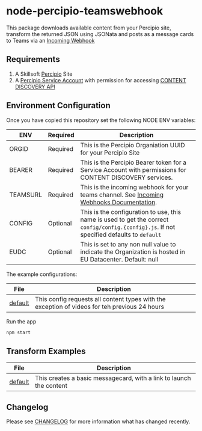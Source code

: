 # node-percipio-teamswebhook

This package downloads available content from your Percipio site, transform the returned JSON using JSONata and posts as a message cards to Teams via
an [Incoming Webhook](https://docs.microsoft.com/en-us/microsoftteams/platform/webhooks-and-connectors/how-to/add-incoming-webhook#add-an-incoming-webhook-to-a-teams-channel)

## Requirements

1. A Skillsoft [Percipio](https://www.skillsoft.com/platform-solution/percipio/) Site
1. A [Percipio Service Account](https://documentation.skillsoft.com/en_us/pes/3_services/service_accounts/pes_service_accounts.htm) with permission for accessing [CONTENT DISCOVERY API](https://documentation.skillsoft.com/en_us/pes/2_understanding_percipio/rest_api/pes_rest_api.htm)

## Environment Configuration

Once you have copied this repository set the following NODE ENV variables:

| ENV      | Required | Description                                                                                                                                                                                                                                          |
| -------- | -------- | ---------------------------------------------------------------------------------------------------------------------------------------------------------------------------------------------------------------------------------------------------- |
| ORGID    | Required | This is the Percipio Organiation UUID for your Percipio Site                                                                                                                                                                                         |
| BEARER   | Required | This is the Percipio Bearer token for a Service Account with permissions for CONTENT DISCOVERY services.                                                                                                                                             |
| TEAMSURL | Required | This is the incoming webhook for your teams channel. See [Incoming Webhooks Documentation](https://docs.microsoft.com/en-us/microsoftteams/platform/webhooks-and-connectors/how-to/add-incoming-webhook#add-an-incoming-webhook-to-a-teams-channel). |
| CONFIG   | Optional | This is the configuration to use, this name is used to get the correct `config/config.{config}.js`. If not specified defaults to `default` |
| EUDC | Optional | This is set to any non null value to indicate the Organization is hosted in EU Datacenter. Default: null |

The example configurations:

| File                                | Description                                                                                   |
| ----------------------------------- | --------------------------------------------------------------------------------------------- |
| [default](config/config.default.js) | This config requests all content types with the exception of videos for teh previous 24 hours |

Run the app

```bash
npm start
```

## Transform Examples

| File                                 | Description                                                         |
| ------------------------------------ | ------------------------------------------------------------------- |
| [default](transform/default.jsonata) | This creates a basic messagecard, with a link to launch the content |

## Changelog

Please see [CHANGELOG](CHANGELOG.md) for more information what has changed recently.
